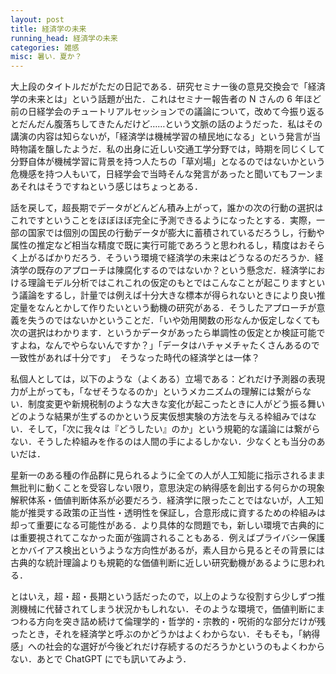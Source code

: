 ```yaml
---
layout: post
title: 経済学の未来
running_head: 経済学の未来
categories: 雑感
misc: 暑い．夏か？
---
```


大上段のタイトルだがただの日記である．研究セミナー後の意見交換会で「経済学の未来とは」という話題が出た．これはセミナー報告者の N さんの 6 年ほど前の日経学会のチュートリアルセッションでの議論について，改めて今振り返るとだんだん腹落ちしてきたんだけど……という文脈の話のようだった．私はその講演の内容は知らないが，「経済学は機械学習の植民地になる」という発言が当時物議を醸したようだ．私の出身に近しい交通工学分野では，時期を同じくして分野自体が機械学習に背景を持つ人たちの「草刈場」となるのではないかという危機感を持つ人もいて，日経学会で当時そんな発言があったと聞いてもフーンまあそれはそうですねという感じはちょっとある．

話を戻して，超長期でデータがどんどん積み上がって，誰かの次の行動の選択はこれですということをほぼほぼ完全に予測できるようになったとする．実際，一部の国家では個別の国民の行動データが膨大に蓄積されているだろうし，行動や属性の推定など相当な精度で既に実行可能であろうと思われるし，精度はおそらく上がるばかりだろう．そういう環境で経済学の未来はどうなるのだろうか．経済学の既存のアプローチは陳腐化するのではないか？という懸念だ．経済学における理論モデル分析ではこれこれの仮定のもとではこんなことが起こりますという議論をするし，計量では例えば十分大きな標本が得られないときにより良い推定量をなんとかして作りたいという動機の研究がある．そうしたアプローチが意義を失うのではないかということだ．「いや効用関数の形なんか仮定しなくても次の選択はわかります．というかデータがあったら単調性の仮定とか検証可能ですよね，なんでやらないんですか？」「データはハチャメチャたくさんあるので一致性があれば十分です」　そうなった時代の経済学とは一体？

私個人としては，以下のような（よくある）立場である：どれだけ予測器の表現力が上がっても，「なぜそうなるのか」というメカニズムの理解には繋がらない．制度変更や新規税制のような大きな変化が起こったときに人がどう振る舞いどのような結果が生ずるのかという反実仮想実験の方法を与える枠組みではない．そして，「次に我々は『どうしたい』のか」という規範的な議論には繋がらない．そうした枠組みを作るのは人間の手によるしかない．少なくとも当分のあいだは．

星新一のある種の作品群に見られるように全ての人が人工知能に指示されるまま無批判に動くことを受容しない限り，意思決定の納得感を創出する何らかの現象解釈体系・価値判断体系が必要だろう．経済学に限ったことではないが，人工知能が推奨する政策の正当性・透明性を保証し，合意形成に資するための枠組みは却って重要になる可能性がある．より具体的な問題でも，新しい環境で古典的には重要視されてこなかった面が強調されることもある．例えばプライバシー保護とかバイアス検出というような方向性があるが，素人目から見るとその背景には古典的な統計理論よりも規範的な価値判断に近しい研究動機があるように思われる．

とはいえ，超・超・長期という話だったので，以上のような役割すら少しずつ推測機械に代替されてしまう状況かもしれない．そのような環境で，価値判断にまつわる方向を突き詰め続けて倫理学的・哲学的・宗教的・呪術的な部分だけが残ったとき，それを経済学と呼ぶのかどうかはよくわからない．そもそも，「納得感」への社会的な選好が今後どれだけ存続するのだろうかというのもよくわからない．あとで ChatGPT にでも訊いてみよう．
